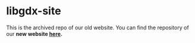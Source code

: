 # libgdx-site

This is the archived repo of our old website. You can find the repository of our **new website [here](https://github.com/libgdx/libgdx.github.io).**
